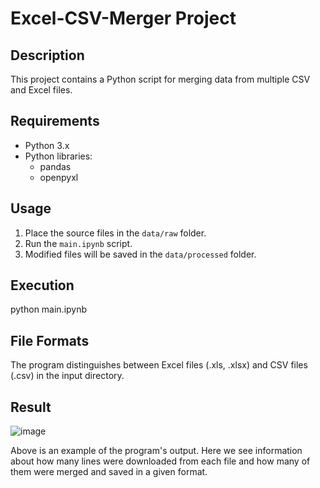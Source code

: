 # Excel-CSV-Merger Project


## Description
This project contains a Python script for merging data from multiple CSV and Excel files.


## Requirements
- Python 3.x
- Python libraries:
    - pandas
    - openpyxl


## Usage
1. Place the source files in the `data/raw` folder.
2. Run the `main.ipynb` script.
3. Modified files will be saved in the `data/processed` folder.


## Execution
python main.ipynb


## File Formats
The program distinguishes between Excel files (.xls, .xlsx) and CSV files (.csv) in the input directory.


## Result
![image](https://github.com/G-P-Rod/Excel_CSV_Merger/assets/143654189/b8b407a5-2313-42cf-a506-ae4b50d64845)

Above is an example of the program's output. 
Here we see information about how many lines were downloaded from each file and how many of them were merged and saved in a given format.

